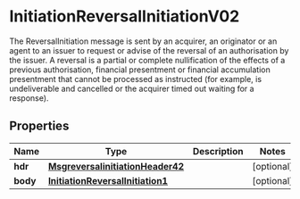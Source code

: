

# InitiationReversalInitiationV02

The ReversalInitiation message is sent by an acquirer, an originator or an agent to an issuer to request or advise of the reversal of an authorisation by the issuer. A reversal is a partial or complete nullification of the effects of a previous authorisation, financial presentment or financial accumulation presentment that cannot be processed as instructed (for example, is undeliverable and cancelled or the acquirer timed out waiting for a response).

## Properties

| Name | Type | Description | Notes |
|------------ | ------------- | ------------- | -------------|
|**hdr** | [**MsgreversalinitiationHeader42**](MsgreversalinitiationHeader42.md) |  |  [optional] |
|**body** | [**InitiationReversalInitiation1**](InitiationReversalInitiation1.md) |  |  [optional] |



